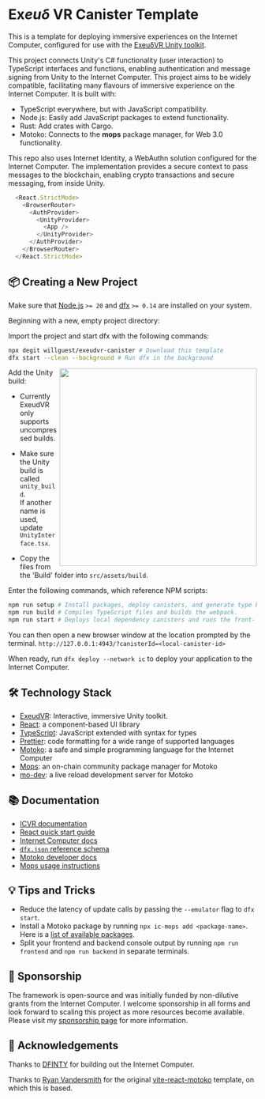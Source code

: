 # Ex*euδ* VR Canister Template
This is a template for deploying immersive experiences on the Internet Computer, configured for use with the [ExeuδVR Unity toolkit](https://github.com/willguest/ExeudVR).

This project connects Unity's C# functionality (user interaction) to TypeScript interfaces and functions, enabling authentication and message signing from Unity to the Internet Computer. This project aims to be widely compatible, facilitating many flavours of immersive experience on the Internet Computer. It is built with:

- TypeScript everywhere, but with JavaScript compatibility.
- Node.js: Easily add JavaScript packages to extend functionality.
- Rust: Add crates with Cargo.
- Motoko: Connects to the **mops** package manager, for Web 3.0 functionality.

This repo also uses Internet Identity, a WebAuthn solution configured for the Internet Computer. The implementation provides a secure context to pass messages to the blockchain, enabling crypto transactions and secure messaging, from inside Unity. 

```js
  <React.StrictMode>
    <BrowserRouter>
      <AuthProvider>
        <UnityProvider>
          <App />
        </UnityProvider>
      </AuthProvider>
    </BrowserRouter>
  </React.StrictMode>
```

## 📦 Creating a New Project

Make sure that [Node.js](https://nodejs.org/en/) `>= 20` and [dfx](https://internetcomputer.org/docs/current/developer-docs/build/install-upgrade-remove) `>= 0.14` are installed on your system.

Beginning with a new, empty project directory:

Import the project and start dfx with the following commands:

```sh
npx degit willguest/exeudvr-canister # Download this template
dfx start --clean --background # Run dfx in the background
```

<img src="https://github.com/willguest/icvr-react/assets/24574013/27ba3209-bcec-4fc3-aaa5-5156bca28a9d" align="right" width="400px"/>
Add the Unity build:

  - Currently ExeudVR only supports uncompressed builds. 
    
  - Make sure the Unity build is called `unity_build`. \
    If another name is used, update `UnityInterface.tsx`.
    
  - Copy the files from the 'Build' folder into `src/assets/build`.


Enter the following commands, which reference NPM scripts:

```sh
npm run setup # Install packages, deploy canisters, and generate type bindings
npm run build # Compiles TypeScript files and builds the webpack.
npm run start # Deploys local dependency canisters and runs the front- and back-end in parallel.
```

You can then open a new browser window at the location prompted by the terminal.
  `http://127.0.0.1:4943/?canisterId=<local-canister-id>`

When ready, run `dfx deploy --network ic` to deploy your application to the Internet Computer.

## 🛠️ Technology Stack
- [ExeudVR](https://github.com/willguest/ExeudVR): Interactive, immersive Unity toolkit.
- [React](https://reactjs.org/): a component-based UI library
- [TypeScript](https://www.typescriptlang.org/): JavaScript extended with syntax for types
- [Prettier](https://prettier.io/): code formatting for a wide range of supported languages
- [Motoko](https://github.com/dfinity/motoko#readme): a safe and simple programming language for the Internet Computer
- [Mops](https://mops.one): an on-chain community package manager for Motoko
- [mo-dev](https://github.com/dfinity/motoko-dev-server#readme): a live reload development server for Motoko

## 📚 Documentation

- [ICVR documentation](https://github.com/willguest/ICVR/tree/develop/Documentation)
- [React quick start guide](https://react.dev/learn)
- [Internet Computer docs](https://internetcomputer.org/docs/current/developer-docs/ic-overview)
- [`dfx.json` reference schema](https://internetcomputer.org/docs/current/references/dfx-json-reference/)
- [Motoko developer docs](https://internetcomputer.org/docs/current/developer-docs/build/cdks/motoko-dfinity/motoko/)
- [Mops usage instructions](https://j4mwm-bqaaa-aaaam-qajbq-cai.ic0.app/#/docs/install)

## 💡 Tips and Tricks

- Reduce the latency of update calls by passing the `--emulator` flag to `dfx start`.
- Install a Motoko package by running `npx ic-mops add <package-name>`. Here is a [list of available packages](https://mops.one/).
- Split your frontend and backend console output by running `npm run frontend` and `npm run backend` in separate terminals.

## 💛 Sponsorship

The framework is open-source and was initially funded by non-dilutive grants from the Internet Computer. I welcome sponsorship in all forms and look forward to scaling this project as more resources become available. Please visit my [sponsorship page](https://github.com/sponsors/willguest) for more information.

## 🙏 Acknowledgements

Thanks to [DFINTY](https://github.com/dfinity) for building out the Internet Computer.

Thanks to [Ryan Vandersmith](https://github.com/rvanasa) for the original [vite-react-motoko](https://github.com/rvanasa/vite-react-motoko) template, on which this is based.
